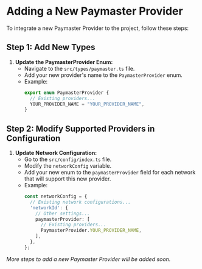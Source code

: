 # Adding a New Paymaster Provider

To integrate a new Paymaster Provider to the project, follow these steps:

## Step 1: Add New Types

1. **Update the PaymasterProvider Enum:**
   - Navigate to the `src/types/paymaster.ts` file.
   - Add your new provider's name to the `PaymasterProvider` enum.
   - Example:
     ```typescript
     export enum PaymasterProvider {
       // Existing providers...
       YOUR_PROVIDER_NAME = "YOUR_PROVIDER_NAME",
     }
     ```

## Step 2: Modify Supported Providers in Configuration

1. **Update Network Configuration:**
   - Go to the `src/config/index.ts` file.
   - Modify the `networkConfig` variable.
   - Add your new enum to the `paymasterProvider` field for each network that will support this new provider.
   - Example:
     ```typescript
     const networkConfig = {
       // Existing network configurations...
       'networkId': {
         // Other settings...
         paymasterProvider: [
           // Existing providers...
           PaymasterProvider.YOUR_PROVIDER_NAME,
         ],
       },
     };
     ```

_More steps to add a new Paymaster Provider will be added soon._
